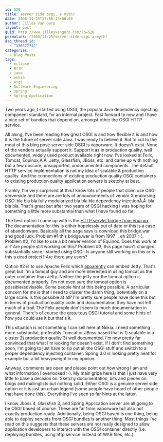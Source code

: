 ```yaml
---
id: 520
title: server side osgi, a myth?
date: 2008-11-25T17:56:17+00:00
author: Jilles van Gurp
layout: post
guid: http://www.jillesvangurp.com/?p=520
permalink: /2008/11/25/server-side-osgi-a-myth/
dsq_thread_id:
  - "336377742"
categories:
  - Blog Posts
tags:
  - eclipse
  - HTTP
  - java
  - nokia
  - osgi
  - Software Engineering
  - spring
  - Spring Application
---
```

Two years ago, I started using OSGI, the popular Java dependency injecting component standard, for an internal project. Fast forward to now and I have a nice set of bundles that depend on, amongst other the OSGI HTTP service.

All along, I've been reading how great OSGI is and how flexible it is and how it is the future of server side Java. I was ready to believe it. But to cut to the meat of this blog post: server side OSGI is vaporware. It doesn't exist. None of the vendors actually support it. Support it as in production quality, well documented, widely used product available right now. I've looked at Felix, Tomcat, Equinox,Ã‚Â  Jetty, Glassfish, JBoss, etc. and came up with nothing but a few obscure, unsupported, undocumented components. The default HTTP service implementation is not my idea of scalable & production quality. And the connections of existing production quality OSGI containers to existing production quality application servers is sketchy at best.

Frankly, I'm very surprised at this.I know lots of people that claim use OSGI serverside and there are are lots of announcements of vendor X endorsing OSGI bla bla bla fully modularized bla bla bla dependency injectionÃ‚Â  bla bla bla. That's great but after two years of OSGI hacking I was hoping for something a little more substantial than what I have found so far:

The best option I came up with is the [HTTP servlet bridge from equinox](http://www.eclipse.org/equinox/server/http_in_container.php). The documentation for this is either hopelessly out of date or this is a case of abandonware. Basically all the page says is download this bridge.war and good luck. Problem #1 this bridge.war is from 1997 .. eh 2007 :-). Problem #2, I'd like to use a bit newer version of Equinox. Does this work at all? Are people still working on this? Problem #3, this page hasn't changed substantially since I started using OSGI. Is anyone still working on this or is this a dead project? Are there any users?

Option #2 is to use Apache Felix which [apparently](http://www.gridshore.nl/2008/02/29/creating-a-jetty-based-osgi-httpservice-for-apache-felix/) can embed Jetty. That's great but I'm a tomcat guy and am more interested in using tomcat as the outer container than Jetty. Neither the jetty nor the tomcat option is documented properly. I'm not even sure the tomcat option is possible/advisable. Some people hint at this being possible. A particular concern for me is that I need to cluster the damn thing, potentially on a large scale. Is this possible at all? I'm pretty sure people have done this but in terms of production quality code and documentation they have not left much of a trail. The Felix people don't seem to much documentation in general. There's of course the gratuitous OSGI tutorial and some hints of how you could use it but that's it.

This situation is not something I can sell here at Nokia. I need something more substantial, preferably Tomcat or JBoss based that is 1) scalable in a cluster 2) production quality 3) well documented. I'm now pretty far convinced that what I'm looking for doesn't exist. If I don't find something soon, I'm going to just have to rip out all the OSGI stuff and switch to a proper dependency injecting container. Spring 3.0 is looking pretty neat for example but a bit heavyweight in my opinion.

Anyway, comments are open and please point out how wrong I am and what information I overlooked :-). My main gripe here is that I just have very little to base a decision on. Sketchy documentation, bits and pieces on blogs and mailinglists but nothing solid. Either OSGI is a genuine server side option or it is just an urban legend (some people have heard of other people that have done this). Everything I've seen so far hints at the latter.

I know Jboss 4, Glassfish 3, and Spring Application server are all going to be OSGI based of course. These are far from vaporware but also not exactly production ready. Additionally, being OSGI based is one thing, being able to deploy servlets from OSGI bundles is another thing. Most things I've read on this suggests that these servers are not really designed to allow application developers to interact with the OSGI container directly (i.e. deploying bundles, using http service instead of WAR files, etc.).